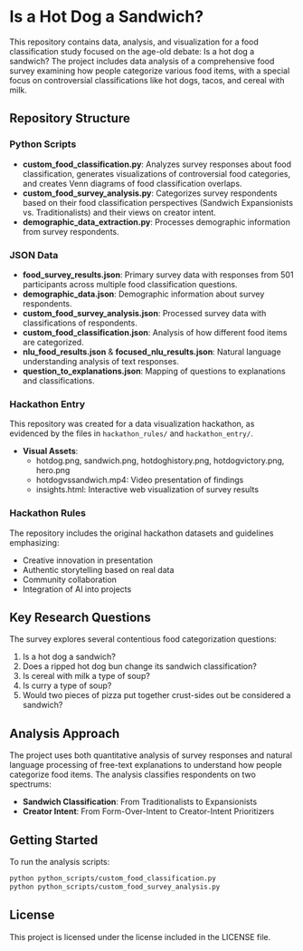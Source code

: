 # Is a Hot Dog a Sandwich?

This repository contains data, analysis, and visualization for a food classification study focused on the age-old debate: Is a hot dog a sandwich? The project includes data analysis of a comprehensive food survey examining how people categorize various food items, with a special focus on controversial classifications like hot dogs, tacos, and cereal with milk.

## Repository Structure

### Python Scripts
- **custom_food_classification.py**: Analyzes survey responses about food classification, generates visualizations of controversial food categories, and creates Venn diagrams of food classification overlaps.
- **custom_food_survey_analysis.py**: Categorizes survey respondents based on their food classification perspectives (Sandwich Expansionists vs. Traditionalists) and their views on creator intent.
- **demographic_data_extraction.py**: Processes demographic information from survey respondents.

### JSON Data
- **food_survey_results.json**: Primary survey data with responses from 501 participants across multiple food classification questions.
- **demographic_data.json**: Demographic information about survey respondents.
- **custom_food_survey_analysis.json**: Processed survey data with classifications of respondents.
- **custom_food_classification.json**: Analysis of how different food items are categorized.
- **nlu_food_results.json** & **focused_nlu_results.json**: Natural language understanding analysis of text responses.
- **question_to_explanations.json**: Mapping of questions to explanations and classifications.

### Hackathon Entry
This repository was created for a data visualization hackathon, as evidenced by the files in `hackathon_rules/` and `hackathon_entry/`.

- **Visual Assets**:
  - hotdog.png, sandwich.png, hotdoghistory.png, hotdogvictory.png, hero.png
  - hotdogvssandwich.mp4: Video presentation of findings
  - insights.html: Interactive web visualization of survey results

### Hackathon Rules
The repository includes the original hackathon datasets and guidelines emphasizing:
- Creative innovation in presentation
- Authentic storytelling based on real data
- Community collaboration
- Integration of AI into projects

## Key Research Questions
The survey explores several contentious food categorization questions:
1. Is a hot dog a sandwich?
2. Does a ripped hot dog bun change its sandwich classification?
3. Is cereal with milk a type of soup?
4. Is curry a type of soup?
5. Would two pieces of pizza put together crust-sides out be considered a sandwich?

## Analysis Approach
The project uses both quantitative analysis of survey responses and natural language processing of free-text explanations to understand how people categorize food items. The analysis classifies respondents on two spectrums:
- **Sandwich Classification**: From Traditionalists to Expansionists
- **Creator Intent**: From Form-Over-Intent to Creator-Intent Prioritizers

## Getting Started
To run the analysis scripts:
```bash
python python_scripts/custom_food_classification.py
python python_scripts/custom_food_survey_analysis.py
```

## License
This project is licensed under the license included in the LICENSE file.
